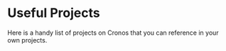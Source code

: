 # Useful Projects

Here is a handy list of projects on Cronos that you can reference in your own projects.
